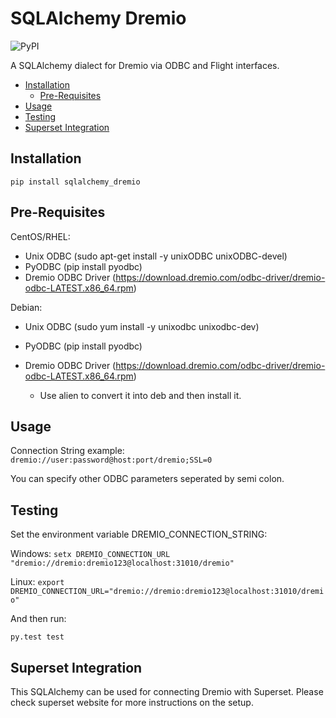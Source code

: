 # SQLAlchemy Dremio


![PyPI](https://img.shields.io/pypi/v/sqlalchemy_dremio.svg)

A SQLAlchemy dialect for Dremio via ODBC and Flight interfaces.

<!--ts-->
   * [Installation](#installation)
      * [Pre-Requisites](#pre-requisites)
   * [Usage](#usage)
   * [Testing](#testing)
   * [Superset Integration](#superset-integration)
<!--te-->

Installation
------------

`pip install sqlalchemy_dremio`

Pre-Requisites
--------------

CentOS/RHEL:

* Unix ODBC (sudo apt-get install -y unixODBC unixODBC-devel)
* PyODBC (pip install pyodbc)
* Dremio ODBC Driver (https://download.dremio.com/odbc-driver/dremio-odbc-LATEST.x86_64.rpm)

Debian:

* Unix ODBC (sudo yum install -y unixodbc unixodbc-dev)
* PyODBC (pip install pyodbc)
* Dremio ODBC Driver (https://download.dremio.com/odbc-driver/dremio-odbc-LATEST.x86_64.rpm)

    * Use alien to convert it into deb and then install it.

Usage
------------

Connection String example:
`dremio://user:password@host:port/dremio;SSL=0`

You can specify other ODBC parameters seperated by semi colon.

Testing
------------

Set the environment variable DREMIO_CONNECTION_STRING:

Windows:
`setx DREMIO_CONNECTION_URL "dremio://dremio:dremio123@localhost:31010/dremio"`

Linux:
`export DREMIO_CONNECTION_URL="dremio://dremio:dremio123@localhost:31010/dremio"`

And then run:

`py.test test`

Superset Integration
-------------

This SQLAlchemy can be used for connecting Dremio with Superset. Please check superset website for more instructions on the setup.
